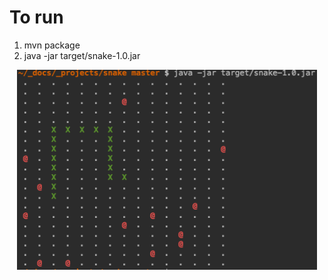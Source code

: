 # To run
1. mvn package
2. java -jar target/snake-1.0.jar

<center><img src="misc/snake_screenshot.png" width="480" height="320"></center>

